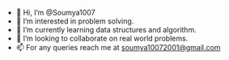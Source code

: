 - 👋 Hi, I’m @Soumya1007
- 👀 I’m interested in problem solving.
- 🌱 I’m currently learning data structures and algorithm.
- 💞️ I’m looking to collaborate on real world problems.
- 📫 For any queries reach me at soumya10072001@gmail.com

<!---
Soumya1007/Soumya1007 is a ✨ special ✨ repository because its `README.md` (this file) appears on your GitHub profile.
You can click the Preview link to take a look at your changes.
--->
